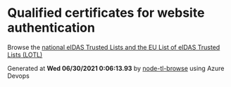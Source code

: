 # Qualified certificates for website authentication 
 Browse the [national eIDAS Trusted Lists and the EU List of eIDAS Trusted Lists (LOTL)](https://webgate.ec.europa.eu/tl-browser/#/) 
 
 
Generated at **Wed 06/30/2021  0:06:13.93** by [node-tl-browse](https://github.com/ymedlop/node-tl-browser) using Azure Devops 
